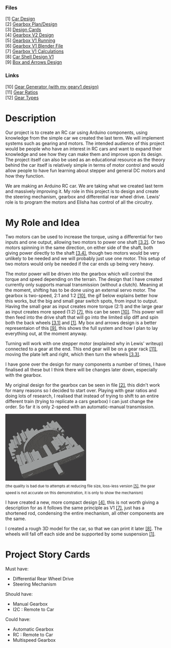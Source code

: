 ### Files
[1] [Car Design](cardesign.jpeg)<br>
[2] [Gearbox Plan/Design](grearboxplan_design.jpeg)<br>
[3] [Design Cards](storycard_components.jpeg)<br>
[4] [Gearbox V2 Design](gearboxv2%20compact_design.jpeg)<br>
[5] [Gearbox V1 Running](gearboxv1%20angleview_complete.mkv)<br>
[6] [Gearbox V1 Blender File](gearboxv1.blend)<br>
[7] [Gearbox V1 Calculations](gearboxv1%20calculations.txt)<br>
[8] [Car Shell Design V1](carpototyperobotics.blend)<br>
[9] [Box and Arrows Design](robocar_box_arrow.jpg)

### Links
[10] [Gear Generator (with my gearv1 design)](https://shorturl.at/dGQU8)<br><!--https://geargenerator.com/#200,200,100,6,0,0,341.40000000000146,4,1,12,3,4,20,0,0,0,0,0,0,1,6,1.5,4,20,0,0,0,0,0,0,0,24,6,4,20,-35,0,0,0,0,2,1,6,1.5,4,20,-35,0,0,0,0,0,1,3,-35-->
[11] [Gear Ratios](https://woodgears.ca/gear/ratio.html)<br>
[12] [Gear Types](https://khkgears.net/new/gear_knowledge/the-first-step-of-mechanism-design-using-gears/know-about-gear-types-and-relations-between-the-two-shafts.html)


# Description
Our project is to create an RC car using Arduino components, using knowledge from the simple car we created the last term. We will implement systems such as gearing and motors. The intended audience of this project would be people who have an interest in RC cars and want to expand their knowledge and see how they can make them and improve upon its design. The project itself can also be used as an educational resource as the theory behind the car itself is relatively simple in terms of motor control and would allow people to have fun learning about stepper and general DC motors and how they function.

We are making an Arduino RC car. We are taking what we created last term and massively improving it. My role in this project is to design and create the steering mechanism, gearbox and differential rear wheel drive. Lewis' role is to program the motors and Elisha has control of all the circuitry.

# My Role and Idea
Two motors can be used to increase the torque, using a differential for two inputs and one output, allowing two motors to power one shaft [[3.2]](storycard_components.jpeg). Or two motors spinning in the same direction, on either side of the shaft, both giving power directly to the shaft [[3.4]](storycard_components.jpeg), though two motors would be very unlikely to be needed and we will probably just use one motor. This setup of two motors would only be needed if the car ends up being very heavy.

The motor power will be driven into the gearbox which will control the torque and speed depending on the terrain. The design that I have created currently only supports manual transmission (without a clutch). Meaning at the moment, shifting has to be done using an external servo motor. The gearbox is two-speed, 2:1 and 1:2 [[10]](https://woodgears.ca/gear/ratio.html), the gif below explains better how this works, but the big and small gear switch spots, from input to output. Having the small gear as input creates more torque (2:1) and the large gear as input creates more speed (1:2) [[7]](gearboxv1%20calculations.txt), this can be seen [[10]](https://shorturl.at/dGQU8). This power will then feed into the drive shaft that will go into the limited slip diff and spin both the back wheels [[3.1]](storycard_components.jpeg) and [[1]](cardesign.jpeg). My box and arrows design is a better representaion of this [[9]](robocar_box_arrow.jpg), this shows the full system and how I plan to lay everything out, at the moment anyway.

Turning will work with one stepper motor (explained why in Lewis' writeup) connected to a gear at the end. This end gear will be on a gear rack [[11]](https://khkgears.net/new/gear_knowledge/the-first-step-of-mechanism-design-using-gears/know-about-gear-types-and-relations-between-the-two-shafts.html), moving the plate left and right, which then turn the wheels [[3.3]](storycard_components.jpeg).

I have gone over the design for many components a number of times, I have finalised all these but I think there will be changes later down, especially with the gearbox.

My original design for the gearbox can be seen in file [[2]](grearboxplan_design.jpeg), this didn't work for many reasons so I decided to start over. Playing with gear ratios and doing lots of research, I realised that instead of trying to shift to an entire different train (trying to replicate a cars gearbox) I can just change the order. So far it is only 2-speed with an automatic-manual transmission. 

![gearboxv1 angleview_complete_compressed.gif](https://github.com/vakkD/robocarfinal/blob/main/gearboxv1%20angleview_complete_compressed.gif)
<br><sub>(the quality is bad due to attempts at reducing file size, loss-less version [[5]](https://github.com/vakkD/robocarfinal/blob/main/gearboxv1%20angleview_complete.mkv), the gear speed is not accurate on this demonstration, it is only to show the mechanism)</sub>

I have created a new, more compact design [[4]](gearboxv1%20angleview_complete.mkv), this is not worth giving a description for as it follows the same principle as V1 [[7]](gearboxv1%20calculations.txt), just has a shortened rod, condensing the entire mechanism, all other components are the same.

I created a rough 3D model for the car, so that we can print it later [[8]](carpototyperobotics.blend). The wheels will fall off each side and be supported by some suspension [[1]](cardesign.jpeg).


# Project Story Cards
Must have:
- Differential Rear Wheel Drive
- Steering Mechanism

Should have:
- Manual Gearbox
- I2C : Remote to Car

Could have:
- Automatic Gearbox
- RC : Remote to Car
- Multispeed Gearbox
